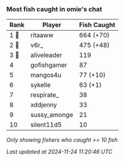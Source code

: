 ### Most fish caught in omie's chat
| Rank | Player | Fish Caught |
|------|--------|-----------|
| 1 🥇  | ritaaww  | 664 (+70) |
| 2 🥈  | v6r_  | 475 (+48) |
| 3 🥉  | aliveleader  | 119 |
| 4  | gofishgamer  | 87 |
| 5  | mangos4u  | 77 (+10) |
| 6  | sykelle  | 63 (+1) |
| 7  | respirate_  | 38 |
| 8  | xddjenny  | 33 |
| 9  | sussy_amonge  | 21 |
| 10  | silent11d5  | 10 |

_Only showing fishers who caught >= 10 fish_

_Last updated at 2024-11-24 11:20:46 UTC_